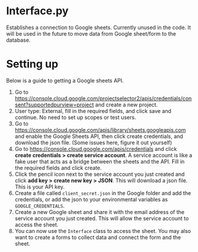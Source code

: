 # Interface.py

Establishes a connection to Google sheets. Currently unused in the code.
It will be used in the future to move data from Google sheet/form to the database.

# Setting up
Below is a guide to getting a Google sheets API.
1. Go to https://console.cloud.google.com/projectselector2/apis/credentials/consent?supportedpurview=project and create a new project.
2. User type: External, fill in the required fields, and click save and continue. No need to set up scopes or test users.
3. Go to https://console.cloud.google.com/apis/library/sheets.googleapis.com and enable the Google Sheets API, then click create credentials, and download the json file. (Some issues here, figure it out yourself)
4. Go to https://console.cloud.google.com/apis/credentials and click **create credentials > create service account**. A service account is like a fake user that acts as a bridge between the sheets and the API. Fill in the required fields and click create.
5. Click the pencil icon next to the service account you just created and click **add key > create new key > JSON**. This will download a json file. This is your API key.
6. Create a file called `client_secret.json` in the Google folder and add the credentials, or add the json to your environmental variables as `GOOGLE_CREDENTIALS`.
7. Create a new Google sheet and share it with the email address of the service account you just created. This will allow the service account to access the sheet.
8. You can now use the `Interface` class to access the sheet. You may also want to create a forms to collect data and connect the form and the sheet.


